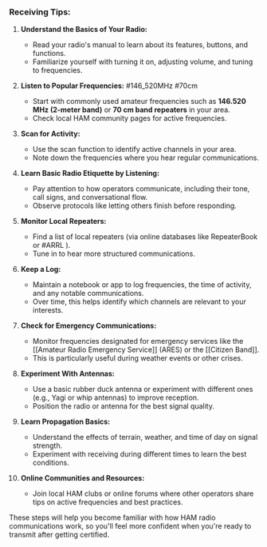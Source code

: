 ### Receiving Tips:

1. **Understand the Basics of Your Radio:**
    
    - Read your radio's manual to learn about its features, buttons, and functions.
    - Familiarize yourself with turning it on, adjusting volume, and tuning to frequencies.
2. **Listen to Popular Frequencies:**
    #146_520MHz #70cm 
    - Start with commonly used amateur frequencies such as  **146.520 MHz (2-meter band)** or **70 cm band repeaters** in your area.
    - Check local HAM community pages for active frequencies.
3. **Scan for Activity:**
    
    - Use the scan function to identify active channels in your area.
    - Note down the frequencies where you hear regular communications.
4. **Learn Basic Radio Etiquette by Listening:**
    
    - Pay attention to how operators communicate, including their tone, call signs, and conversational flow.
    - Observe protocols like letting others finish before responding.
5. **Monitor Local Repeaters:**
    
    - Find a list of local repeaters (via online databases like RepeaterBook or #ARRL ).
    - Tune in to hear more structured communications.
6. **Keep a Log:**
    
    - Maintain a notebook or app to log frequencies, the time of activity, and any notable communications.
    - Over time, this helps identify which channels are relevant to your interests.
7. **Check for Emergency Communications:**
    
    - Monitor frequencies designated for emergency services like the [[Amateur Radio Emergency Service]] (ARES) or the [[Citizen Band]].
    - This is particularly useful during weather events or other crises.
8. **Experiment With Antennas:**
    
    - Use a basic rubber duck antenna or experiment with different ones (e.g., Yagi or whip antennas) to improve reception.
    - Position the radio or antenna for the best signal quality.
9. **Learn Propagation Basics:**
    
    - Understand the effects of terrain, weather, and time of day on signal strength.
    - Experiment with receiving during different times to learn the best conditions.
10. **Online Communities and Resources:**
    
    - Join local HAM clubs or online forums where other operators share tips on active frequencies and best practices.

These steps will help you become familiar with how HAM radio communications work, so you'll feel more confident when you're ready to transmit after getting certified.